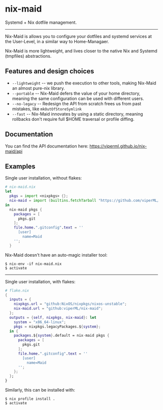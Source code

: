 # nix-maid

Systemd + Nix dotfile management.

---

Nix-Maid is allows you to configure your dotfiles and systemd services at the User-Level, in a similar way to Home-Managaer.

Nix-Maid is more lightweight, and lives closer to the native Nix and Systemd (tmpfiles) abstractions.

## Features and design choices

- `--lightweight` -- we push the execution to other tools, making Nix-Maid an almost pure-nix library.
- `--portable` -- Nix-Maid defers the value of your home directory, meaning the same configuration can be used with different users.
- `--no-legacy` -- Redesign the API from scratch frees us from past mistakes, like `mkOutOfStoreSymlink`
- `--fast` -- Nix-Maid innovates by using a static directory, meaning rollbacks don't require full $HOME traversal or profile diffing.


## Documentation

You can find the API documentation here: https://viperml.github.io/nix-maid/api


## Examples

Single user installation, without flakes:

```nix
# nix-maid.nix
let
  pkgs = import <nixpkgs> {};
  nix-maid = import (builtins.fetchTarball "https://github.com/viperML/wrapper-manager/archive/refs/heads/master.tar.gz");
in
  nix-maid pkgs {
    packages = [
      pkgs.git
    ];
    file.home.".gitconfig".text = ''
      [user]
        name=Maid
    '';
  }
```

Nix-Maid doesn't have an auto-magic installer tool:

```
$ nix-env -if nix-maid.nix
$ activate
```

---

Single user installation, with flakes:

```nix
# flake.nix
{
  inputs = {
    nixpkgs.url = "github:NixOS/nixpkgs/nixos-unstable";
    nix-maid.url = "github:viperML/nix-maid";
  };
  outputs = {self, nixpkgs, nix-maid}: let
    system = "x86_64-linux";
    pkgs = nixpkgs.legacyPackages.${system};
  in {
    packages.${system}.default = nix-maid pkgs {
      packages = [
        pkgs.git
      ];
      file.home.".gitconfig".text = ''
        [user]
          name=Maid
      '';
    };
  };
}
```

Similarly, this can be installed with:

```
$ nix profile install .
$ activate
```
